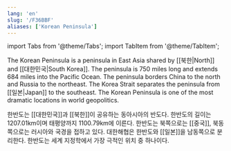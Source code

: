 ```yaml
---
lang: 'en'
slug: '/F36BBF'
aliases: ['Korean Peninsula']
---
```


import Tabs from '@theme/Tabs';
import TabItem from '@theme/TabItem';

<Tabs groupId='lang' queryString>
<TabItem value='en' label='English 🇺🇸' lang='en-US' default>
<div lang='en-US'>

The Korean Peninsula is a peninsula in East Asia shared by [[북한|North]] and [[대한민국|South Korea]]. The peninsula is 750 miles long and extends 684 miles into the Pacific Ocean. The peninsula borders China to the north and Russia to the northeast. The Korea Strait separates the peninsula from [[일본|Japan]] to the southeast. The Korean Peninsula is one of the most dramatic locations in world geopolitics.

</div>
</TabItem>
<TabItem value='ko' label='한국어 🇰🇷' lang='ko-KR'>
<div lang='ko-KR'>

한반도는 [[대한민국]]과 [[북한]]이 공유하는 동아시아의 반도다.
한반도의 길이는 1207.01km이며 태평양까지 1100.79km에 이른다.
한반도는 북쪽으로는 [[중국]], 북동쪽으로는 러시아와 국경을 접하고 있다.
대한해협은 한반도와 [[일본]]을 남동쪽으로 분리한다.
한반도는 세계 지정학에서 가장 극적인 위치 중 하나이다.

</div>
</TabItem>
</Tabs>
